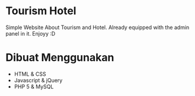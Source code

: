 # Tourism Hotel
Simple Website About Tourism and Hotel. Already equipped with the admin panel in it. Enjoyy :D

# Dibuat Menggunakan 
* HTML & CSS
* Javascript & jQuery
* PHP 5 & MySQL
